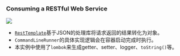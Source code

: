 ### Consuming a RESTful Web Service

[![](https://img.shields.io/static/v1?label=doc&message=Consuming%20a%20RESTful%20Web%20Service&color=green)](https://spring.io/guides/gs/consuming-rest/) 

* [`RestTemplate`](https://github.com/get-set/get-spring-started/blob/master/consuming-rest/src/main/java/com/getset/demo/ConsumingRestApplication.java#L28)基于JSON的处理库将请求返回的结果转化为对象。
* `CommandLineRunner`的具体实现逻辑会在容器启动完成时执行。
* 本实例中使用了`lombok`来生成getter、setter、logger、`toString()`等。